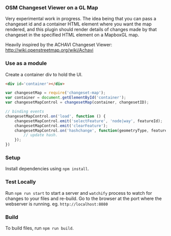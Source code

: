 ### OSM Changeset Viewer on a GL Map

Very experimental work in progress. The idea being that you can pass a changeset id and a container HTML element where you want the map rendered, and this plugin should render details of changes made by that changeset in the specified HTML element on a MapboxGL map.

Heavily inspired by the ACHAVI Changeset Viewer: http://wiki.openstreetmap.org/wiki/Achavi

### Use as a module

Create a container div to hold the UI.

```html
<div id='container'></div>
```

```js
var changesetMap = require('changeset-map');
var container = document.getElementById('container');
var changesetMapControl = changesetMap(container, changesetID);

// binding events
changesetMapControl.on('load', function () {
    changesetMapControl.emit('selectFeature', 'node|way', featureId);
    changesetMapControl.emit('clearFeature');
    changesetMapControl.on('hashchange', function(geometryType, featureId) {
        // update hash.
    });
})
```

### Setup

 Install dependencies using `npm install`.

### Test Locally

Run `npm run start` to start a server and `watchify` process to watch for changes to your files and re-build. Go to the browser at the port where the webserver is running. eg. `http://localhost:8080`

### Build

To build files, run `npm run build`.
